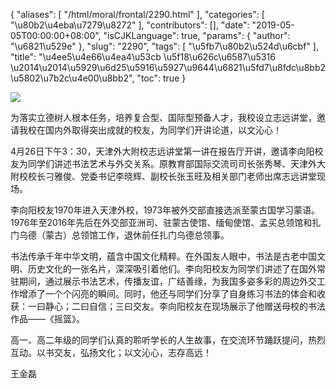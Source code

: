{
    "aliases": [
        "/html/moral/frontal/2290.html"
    ],
    "categories": [
        "\u80b2\u4eba\u7279\u8272"
    ],
    "contributors": [],
    "date": "2019-05-05T00:00:00+08:00",
    "isCJKLanguage": true,
    "params": {
        "author": "\u6821\u529e"
    },
    "slug": "2290",
    "tags": [
        "\u5fb7\u80b2\u524d\u6cbf"
    ],
    "title": "\u4ee5\u4e66\u4ea4\u53cb \u5f18\u626c\u6587\u5316 \u2014\u2014\u5929\u6d25\u5916\u5927\u9644\u6821\u5fd7\u8fdc\u8bb2\u5802\u7b2c\u4e00\u8bb2",
    "toc": true
}

![](https://cdn.tfls.online/mirror/full/8f3ebf1825725cc5a8dad2fb8294a3883f9b2247.jpg)




为落实立德树人根本任务，培养复合型、国际型预备人才，我校设立志远讲堂，邀请我校在国内外取得突出成就的校友，为同学们开讲论道，以文沁心！




4月26日下午3：30，天津外大附校志远讲堂第一讲在报告厅开讲，邀请李向阳校友为同学们讲述书法艺术与外交关系。原教育部国际交流司司长张秀琴、天津外大附校校长刁雅俊、党委书记李晓辉、副校长张玉旺及相关部门老师出席志远讲堂现场。




李向阳校友1970年进入天津外校，1973年被外交部直接选派至蒙古国学习蒙语。1976年至2016年先后在外交部亚洲司、驻蒙古使馆、缅甸使馆、孟买总领馆和扎门乌德（蒙古）总领馆工作，退休前任扎门乌德总领事。




书法传承千年中华文明，蕴含中国文化精粹。在外国友人眼中，书法是古老中国文明、历史文化的一张名片，深深吸引着他们。李向阳校友为同学们讲述了在国外常驻期间，通过展示书法艺术，传播友谊，广结善缘，为我国多姿多彩的周边外交工作增添了一个个闪亮的瞬间。同时，他还与同学们分享了自身练习书法的体会和收获：一曰静心；二曰自信；三曰交友。李向阳校友在现场展示了他赠送母校的书法作品——《摇篮》。




高一、高二年级的同学们认真的聆听学长的人生故事，在交流环节踊跃提问，热烈互动。以书交友，弘扬文化；以文沁心，志存高远！




王金磊




  




